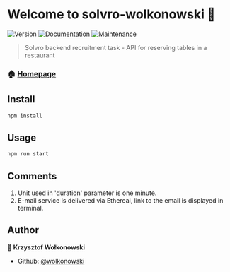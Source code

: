 # Welcome to solvro-wolkonowski 👋
![Version](https://img.shields.io/badge/version-1.0.1-blue.svg?cacheSeconds=2592000)
[![Documentation](https://img.shields.io/badge/documentation-yes-brightgreen.svg)](https://github.com/wolkonowski/NodeApp#readme)
[![Maintenance](https://img.shields.io/badge/Maintained%3F-yes-green.svg)](https://github.com/wolkonowski/NodeApp/graphs/commit-activity)

> Solvro backend recruitment task - API for reserving tables in a restaurant

### 🏠 [Homepage](https://github.com/wolkonowski/NodeApp#readme)

## Install

```sh
npm install
```

## Usage

```sh
npm run start
```

## Comments

1. Unit used in 'duration' parameter is one minute.
2. E-mail service is delivered via Ethereal, link to the email is displayed in terminal.


## Author

👤 **Krzysztof Wołkonowski**

* Github: [@wolkonowski](https://github.com/wolkonowski)
